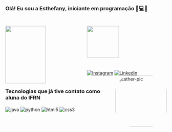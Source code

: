 ### Olá! Eu sou a Esthefany, iniciante em programação 👋💻😸
#
<div>
  <a href="https://github.com/estheefany">
 <img 
  align="left"
  width="50%"
  height="180em" src="https://github-readme-stats.vercel.app/api?username=estheefany&show_icons=true&theme=synthwave&include_all_commits=true&count_private=true"
  />
<img
  height="100em"
  src="https://github-readme-stats.vercel.app/api/top-langs/?username=estheefany&layout=compact&langs_count=7&theme=synthwave"
/>
</div>

#

  [![Instagram](https://img.shields.io/badge/Instagram-E4405F?style=for-the-badge&logo=instagram&logoColor=white)](https://www.instagram.com/esthefanysiilva_/)
  [![Linkedin](https://img.shields.io/badge/LinkedIn-0077B5?style=for-the-badge&logo=linkedin&logoColor=white)](https://www.linkedin.com/in/esthefany-silva-7a4960223/)
  <img align="right" alt="Esther-pic" height="160" style="border-radius:50px"  src="https://user-images.githubusercontent.com/104703548/187108380-9aef12f0-1c08-4208-9ac5-fe0c95b04f6e.png">
#
### Tecnologias que já tive contato como aluna do IFRN

<div style="display: inline">
    <img align="center" alt="java" src="https://img.shields.io/badge/Java-ED8B00?style=for-the-badge&logo=java&logoColor=white" />
    <img align="center" alt="python" src="https://img.shields.io/badge/Python-14354C?style=for-the-badge&logo=python&logoColor=white" />
    <img align="center" alt="html5" src="https://img.shields.io/badge/HTML5-E34F26?style=for-the-badge&logo=html5&logoColor=white" />
    <img align="center" alt="css3" src="https://img.shields.io/badge/CSS3-1572B6?style=for-the-badge&logo=css3&logoColor=white"/>
</div>


